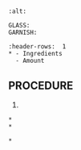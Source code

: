 # 

```{image} ../../images/
:alt: 
```

```{note}
GLASS:
GARNISH:
```

```{list-table}
:header-rows:  1
* - Ingredients
  - Amount
```

## PROCEDURE
1. 

```{important}
* 
* 
```

```{tip}
* 
```
